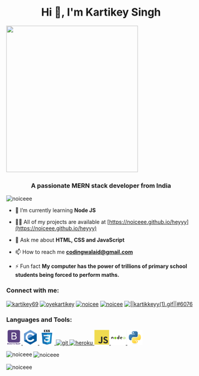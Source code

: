 <h1 align="center">Hi 👋, I'm Kartikey Singh</h1>
<p> <image src="https://media.giphy.com/media/MDJ9IbxxvDUQM/giphy.gif" width= "350" height="390" class="center"/></p>
<h3 align="center">A passionate MERN stack developer from India</h3>

<p align="left"> <img src="https://komarev.com/ghpvc/?username=noiceee&label=Profile%20views&color=ac87b0&style=flat-square" alt="noiceee" /> </p>

- 🌱 I’m currently learning **Node JS**

- 👨‍💻 All of my projects are available at [https://noiceee.github.io/heyyy](https://noiceee.github.io/heyyy)

- 💬 Ask me about **HTML, CSS and JavaScript**

- 📫 How to reach me **codingwalaid@gmail.com**

- ⚡ Fun fact **My computer has the power of trillions of primary school students being forced to perform maths.**

<h3 align="left">Connect with me:</h3>
<p align="left">
<a href="https://linkedin.com/in/kartikey69" target="blank"><img align="center" src="https://raw.githubusercontent.com/rahuldkjain/github-profile-readme-generator/master/src/images/icons/Social/linked-in-alt.svg" alt="kartikey69" height="30" width="40" /></a>
<a href="https://instagram.com/oyekartikey" target="blank"><img align="center" src="https://raw.githubusercontent.com/rahuldkjain/github-profile-readme-generator/master/src/images/icons/Social/instagram.svg" alt="oyekartikey" height="30" width="40" /></a>
<a href="https://www.codechef.com/users/noicee" target="blank"><img align="center" src="https://cdn.jsdelivr.net/npm/simple-icons@3.1.0/icons/codechef.svg" alt="noicee" height="30" width="40" /></a>
<a href="https://www.hackerrank.com/noicee" target="blank"><img align="center" src="https://raw.githubusercontent.com/rahuldkjain/github-profile-readme-generator/master/src/images/icons/Social/hackerrank.svg" alt="noicee" height="30" width="40" /></a>
<a href="https://discord.gg/||kartikkeyy(1).gif||#6076" target="blank"><img align="center" src="https://raw.githubusercontent.com/rahuldkjain/github-profile-readme-generator/master/src/images/icons/Social/discord.svg" alt="||kartikkeyy(1).gif||#6076" height="30" width="40" /></a>
</p>

<h3 align="left">Languages and Tools:</h3>
<p align="left"> <a href="https://getbootstrap.com" target="_blank"> <img src="https://raw.githubusercontent.com/devicons/devicon/master/icons/bootstrap/bootstrap-plain-wordmark.svg" alt="bootstrap" width="40" height="40"/> </a> <a href="https://www.cprogramming.com/" target="_blank"> <img src="https://raw.githubusercontent.com/devicons/devicon/master/icons/c/c-original.svg" alt="c" width="40" height="40"/> </a> <a href="https://www.w3schools.com/css/" target="_blank"> <img src="https://raw.githubusercontent.com/devicons/devicon/master/icons/css3/css3-original-wordmark.svg" alt="css3" width="40" height="40"/> </a> <a href="https://git-scm.com/" target="_blank"> <img src="https://www.vectorlogo.zone/logos/git-scm/git-scm-icon.svg" alt="git" width="40" height="40"/> </a> <a href="https://heroku.com" target="_blank"> <img src="https://www.vectorlogo.zone/logos/heroku/heroku-icon.svg" alt="heroku" width="40" height="40"/> </a> <a href="https://developer.mozilla.org/en-US/docs/Web/JavaScript" target="_blank"> <img src="https://raw.githubusercontent.com/devicons/devicon/master/icons/javascript/javascript-original.svg" alt="javascript" width="40" height="40"/> </a> <a href="https://nodejs.org" target="_blank"> <img src="https://raw.githubusercontent.com/devicons/devicon/master/icons/nodejs/nodejs-original-wordmark.svg" alt="nodejs" width="40" height="40"/> </a> <a href="https://www.python.org" target="_blank"> <img src="https://raw.githubusercontent.com/devicons/devicon/master/icons/python/python-original.svg" alt="python" width="40" height="40"/> </a> </p>

<p><img align="left" src="https://github-readme-stats.vercel.app/api/top-langs?username=noiceee&show_icons=true&locale=en&layout=compact" alt="noiceee" /></p>

<p>&nbsp;<img align="center" src="https://github-readme-stats.vercel.app/api?username=noiceee&show_icons=true&locale=en" alt="noiceee" /></p>

<p><img align="center" src="https://github-readme-streak-stats.herokuapp.com/?user=noiceee&" alt="noiceee" /></p>
